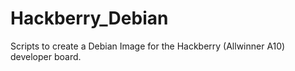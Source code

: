 Hackberry_Debian
================

Scripts to create a Debian Image for the Hackberry (Allwinner A10) developer board.